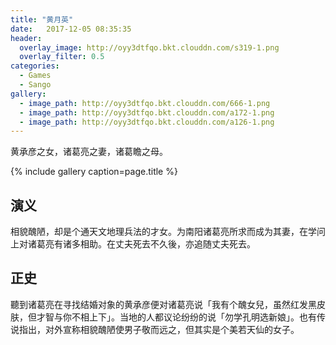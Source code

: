 ```yaml
---
title: "黄月英"
date:   2017-12-05 08:35:35
header:
  overlay_image: http://oyy3dtfqo.bkt.clouddn.com/s319-1.png
  overlay_filter: 0.5
categories:
  - Games
  - Sango
gallery:
  - image_path: http://oyy3dtfqo.bkt.clouddn.com/666-1.png
  - image_path: http://oyy3dtfqo.bkt.clouddn.com/a172-1.png
  - image_path: http://oyy3dtfqo.bkt.clouddn.com/a126-1.png
---
```


黄承彦之女，诸葛亮之妻，诸葛瞻之母。

{% include gallery caption=page.title %}

## 演义

相貌醜陋，却是个通天文地理兵法的才女。为南阳诸葛亮所求而成为其妻，在学问上对诸葛亮有诸多相助。在丈夫死去不久後，亦追随丈夫死去。

## 正史

聽到诸葛亮在寻找结婚对象的黄承彦便对诸葛亮说「我有个醜女兒，虽然红发黑皮肤，但才智与你不相上下」。当地的人都议论纷纷的说「勿学孔明选新娘」。也有传说指出，对外宣称相貌醜陋使男子敬而远之，但其实是个美若天仙的女子。